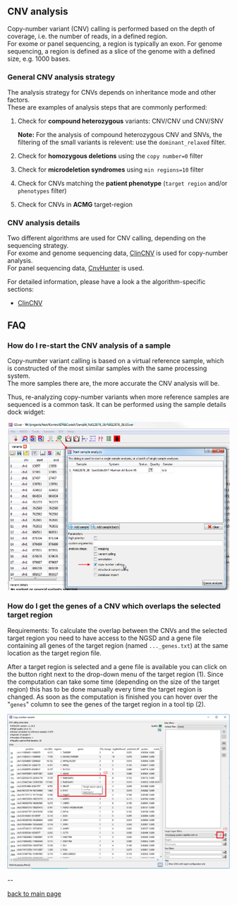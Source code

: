 ## CNV analysis

Copy-number variant (CNV) calling is performed based on the depth of coverage, i.e. the number of reads, in a defined region.  
For exome or panel sequencing, a region is typically an exon. For genome sequencing, a region is defined as a slice of the genome with a defined size, e.g. 1000 bases.

### General CNV analysis strategy

The analysis strategy for CNVs depends on inheritance mode and other factors.  
These are examples of analysis steps that are commonly performed:

1. Check for **compound heterozygous** variants: CNV/CNV und CNV/SNV
	
	**Note:** For the analysis of compound heterozygous CNV and SNVs, the filtering of the small variants is relevent: use the `dominant_relaxed` filter.

1. Check for **homozygous deletions** using the `copy number=0` filter
1. Check for **microdeletion syndromes** using `min regions=10` filter
1. Check for CNVs matching the **patient phenotype** (`target region` and/or `phenotypes` filter)
1. Check for CNVs in **ACMG** target-region

### CNV analysis details

Two different algorithms are used for CNV calling, depending on the sequencing strategy.  
For exome and genome sequencing data, [ClinCNV](https://github.com/imgag/ClinCNV) is used for copy-number analysis.  
For panel sequencing data, [CnvHunter](https://github.com/imgag/ngs-bits/) is used.

For detailed information, please have a look a the algorithm-specific sections:

- [ClinCNV](cnv_analysis_clincnv.md)

## FAQ

### How do I re-start the CNV analysis of a sample

Copy-number variant calling is based on a virtual reference sample, which is constructed of the most similar samples with the same processing system.  
The more samples there are, the more accurate the CNV analysis will be.

Thus, re-analyzing copy-number variants when more reference samples are sequenced is a common task. It can be performed using the sample details dock widget:

![alt text](cnv_reanalyze.png)


### How do I get the genes of a CNV which overlaps the selected target region

Requirements: To calculate the overlap between the CNVs and the selected target region you need to have access to the NGSD and a gene file containing all genes of the target region (named `..._genes.txt`) at the same location as the target region file. 

After a target region is selected and a gene file is available you can click on the button right next to the drop-down menu of the target region (1). Since the computation can take some time (depending on the size of the target region) this has to be done manually every time the target region is changed. As soon as the computation is finished you can hover over the "`genes`" column to see the genes of the target region in a tool tip (2).

![alt text](cnv_target-gene_overlap.png)

--

[back to main page](index.md)
